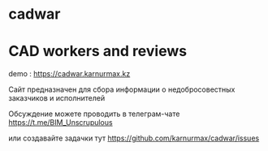 # cadwar
# CAD workers and reviews

demo : https://cadwar.karnurmax.kz

Сайт предназначен для сбора информации о недобросовестных заказчиков и исполнителей

Обсуждение можете проводить в телеграм-чате https://t.me/BIM_Unscrupulous

или создавайте задачки тут https://github.com/karnurmax/cadwar/issues
